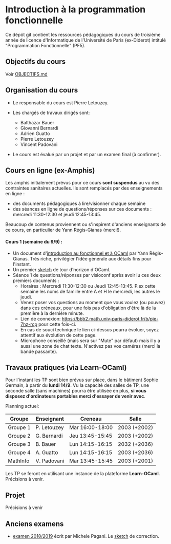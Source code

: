 # Introduction à la programmation fonctionnelle

Ce dépôt git contient les ressources pédagogiques du cours de troisième
année de licence d'Informatique de l'Université de Paris (ex-Diderot) intitulé
"Programmation Fonctionnelle" (PF5).

## Objectifs du cours

Voir [OBJECTIFS.md](OBJECTIFS.md)

## Organisation du cours

- Le responsable du cours est Pierre Letouzey. 

- Les chargés de travaux dirigés sont:
  - Balthazar Bauer
  - Giovanni Bernardi
  - Adrien Guatto
  - Pierre Letouzey
  - Vincent Padovani

- Le cours est évalué par un projet et par un examen final (à confirmer).

## Cours en ligne (ex-Amphis)

Les amphis initialement prévus pour ce cours **sont suspendus** au vu des contraintes sanitaires actuelles.
Ils sont remplacés par des enseignements en ligne :
  - des documents pédagogiques à lire/visionner chaque semaine
  - des séances en ligne de questions/réponses sur ces documents : mercredi 11:30-12:30 et jeudi 12:45-13:45.

Beaucoup de contenus proviennent ou s'inspirent d'anciens enseignants de ce cours, en particulier de Yann Régis-Gianas (merci!).

#### Cours 1 (semaine du 9/9) :
  - Un document d'[introduction au fonctionnel et à OCaml](slides/cours-01-yann.pdf) par Yann Régis-Gianas. 
    Très riche, privilégier l'idée générale aux détails fins pour l'instant.
  - Un premier [sketch](https://sketch.sh/s/H3xyXu6P3YdaHMqOVYXq6b/) de tour d'horizon d'OCaml.
  - Séance 1 de questions/réponses par visioconf après avoir lu ces deux premiers documents :
    - Horaires : Mercredi 11:30-12:30 ou Jeudi 12:45-13:45.
      P.ex cette semaine les noms de famille entre A et H le mercredi, les autres le jeudi.
    - Venez poser vos questions au moment que vous voulez (ou pouvez) dans ces créneaux,
      pour une fois pas d'obligation d'être là de la première à la dernière minute. 
    - Lien de connexion: https://bbb2.math.univ-paris-diderot.fr/b/pie-7hz-rcp pour cette fois-ci.
    - En cas de souci technique le lien ci-dessus pourra évoluer, soyez attentif aux évolution de cette page.
    - Microphone conseillé (mais sera sur "Mute" par défaut) mais il y a aussi une zone de chat texte.
      N'activez pas vos caméras (merci la bande passante).


## Travaux pratiques (via Learn-OCaml)

Pour l'instant les TP sont bien prévus sur place, dans le bâtiment Sophie Germain, à partir du **lundi 14/9**.
Vu la capacité des salles de TP, une seconde salle (sans machines) pourra être utilisée
en plus, **si vous disposez d'ordinateurs portables merci d'essayer de venir avec**.

Planning actuel:

| Groupe   | Enseignant  | Creneau         | Salle        |
|----------|-------------|-----------------|--------------|
| Groupe 1 | P. Letouzey | Mar 16:00-18:00 | 2003 (+2002) |
| Groupe 2 | G. Bernardi | Jeu 13:45-15:45 | 2003 (+2002) |
| Groupe 3 | B. Bauer    | Lun 14:15-16:15 | 2032 (+2036) |
| Groupe 4 | A. Guatto   | Lun 14:15-16:15 | 2003 (+2036) |
| MathInfo | V. Padovani | Mar 13:45-15:45 | 2003 (+2001) |

Les TP se feront en utilisant une instance de la plateforme **Learn-OCaml**. Précisions à venir.

## Projet

Précisions à venir

## Anciens examens

- [examen 2018/2019](exams/examen1819.pdf) écrit par Michele Pagani.
  Le [sketch](https://sketch.sh/s/dgfrHHkNzdUuf3VYTRO3Vy/) de correction.
